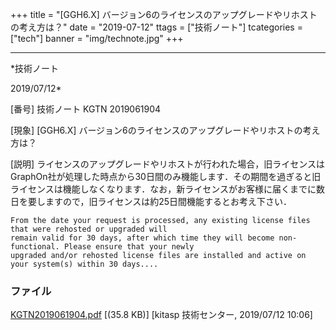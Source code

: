 ﻿+++
title = "[GGH6.X] バージョン6のライセンスのアップグレードやリホストの考え方は？"
date = "2019-07-12"
ttags = ["技術ノート"]
tcategories = ["tech"]
banner = "img/technote.jpg"
+++

-----------------------------------------------------------------------------------------------------------------------------

*技術ノート

2019/07/12*


[番号]
技術ノート KGTN 2019061904

[現象]
[GGH6.X] バージョン6のライセンスのアップグレードやリホストの考え方は？

[説明]
ライセンスのアップグレードやリホストが行われた場合，旧ライセンスはGraphOn社が処理した時点から30日間のみ機能します．その期間を過ぎると旧ライセンスは機能しなくなります．なお，新ライセンスがお客様に届くまでに数日を要しますので，旧ライセンスは約25日間機能するとお考え下さい．

    From the date your request is processed, any existing license files that were rehosted or upgraded will
    remain valid for 30 days, after which time they will become non-functional. Please ensure that your newly
    upgraded and/or rehosted license files are installed and active on your system(s) within 30 days....


### ファイル

 
 


[KGTN2019061904.pdf](http://techreport.kitasp.net/attachments/download/4314/KGTN2019061904.pdf)
 [(35.8 KB)] [kitasp 技術センター, 2019/07/12
10:06]


 


 

